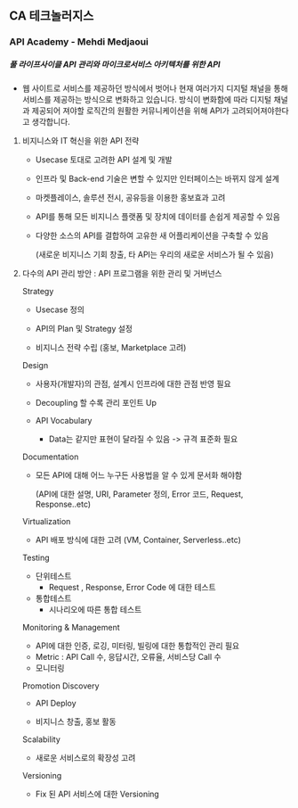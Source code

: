 ## CA 테크놀러지스

### API Academy - Mehdi Medjaoui

##### 풀 라이프사이클 API 관리와 마이크로서비스 아키텍처를 위한 API

- 웹 사이트로 서비스를 제공하던 방식에서 벗어나 현재 여러가지 디지털 채널을 통해 서비스를 제공하는 방식으로 변화하고 있습니다. 방식이 변화함에 따라 디지털 채널과 제공되어 져야할 로직간의 원활한 커뮤니케이션을 위해 API가 고려되어져야한다고 생각합니다.

1. 비지니스와 IT 혁신을 위한 API 전략
   - Usecase 토대로 고려한 API 설계 및 개발

   - 인프라 및 Back-end 기술은 변할 수 있지만 인터페이스는 바뀌지 않게 설계

   - 마켓플레이스, 솔루션 전시, 공유등을 이용한 홍보효과 고려

   - API를 통해 모든 비지니스 플랫폼 및 장치에 데이터를 손쉽게 제공할 수 있음

   - 다양한 소스의 API를 결합하여 고유한 새 어플리케이션을 구축할 수 있음

     (새로운 비지니스 기회 창출, 타 API는 우리의 새로운 서비스가 될 수 있음)

2. 다수의 API 관리 방안 : API 프로그램을 위한 관리 및 거버넌스

   Strategy

   - Usecase 정의

   - API의 Plan 및 Strategy 설정
   - 비지니스 전략 수립 (홍보, Marketplace 고려)

   Design

   - 사용자(개발자)의 관점, 설계시 인프라에 대한 관점 반영 필요

   - Decoupling 할 수록 관리 포인트 Up
   - API Vocabulary
     - Data는 같지만 표현이 달라질 수 있음 -> 규격 표준화 필요 

   Documentation

   - 모든 API에 대해 어느 누구든 사용법을 알 수 있게 문서화 해야함

     (API에 대한 설명, URI, Parameter 정의, Error 코드, Request, Response..etc) 

   Virtualization 

   - API 배포 방식에 대한 고려 (VM, Container, Serverless..etc)

   Testing

   - 단위테스트
     - Request , Response, Error Code 에 대한 테스트
   - 통합테스트
     - 시나리오에 따른 통합 테스트 

   Monitoring & Management

   - API에 대한 인증, 로깅, 미터링, 빌링에 대한 통합적인 관리 필요
   - Metric : API Call 수, 응답시간, 오류율, 서비스당 Call 수 
   - 모니터링 

   Promotion Discovery 

   - API Deploy

   - 비지니스 창출, 홍보 활동

   Scalability

   - 새로운 서비스로의 확장성 고려

   Versioning

   - Fix 된 API 서비스에 대한 Versioning

